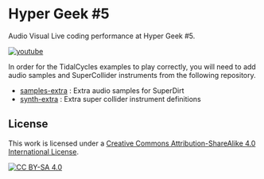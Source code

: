 # Hyper Geek #5
 Audio Visual Live coding performance at Hyper Geek #5.

[![youtube](C:\Users\tado\Documents\GitHub\hypergeek23\youtube.jpg)](https://youtu.be/cB_tm-NAYRk)

In order for the TidalCycles examples to play correctly, you will need to add audio samples and SuperCollider instruments from the following repository.

- [samples-extra](https://github.com/tado/samples-extra) : Extra audio samples for SuperDirt
- [synth-extra](https://github.com/tado/synth-extra) : Extra super collider instrument definitions

## License

This work is licensed under a
[Creative Commons Attribution-ShareAlike 4.0 International License][cc-by-sa].

[![CC BY-SA 4.0][cc-by-sa-image]][cc-by-sa]

[cc-by-sa]: http://creativecommons.org/licenses/by-sa/4.0/
[cc-by-sa-image]: https://licensebuttons.net/l/by-sa/4.0/88x31.png
[cc-by-sa-shield]: https://img.shields.io/badge/License-CC%20BY--SA%204.0-lightgrey.svg

